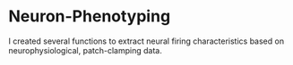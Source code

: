 # Neuron-Phenotyping
I created several functions to extract neural firing characteristics based on neurophysiological, patch-clamping data. 
